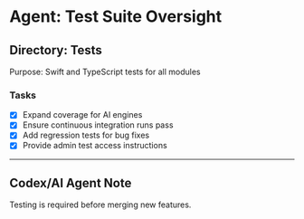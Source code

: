 # Agent: Test Suite Oversight

## Directory: Tests
Purpose: Swift and TypeScript tests for all modules

### Tasks
- [x] Expand coverage for AI engines
- [x] Ensure continuous integration runs pass
- [x] Add regression tests for bug fixes
- [x] Provide admin test access instructions

---

## Codex/AI Agent Note
Testing is required before merging new features.
